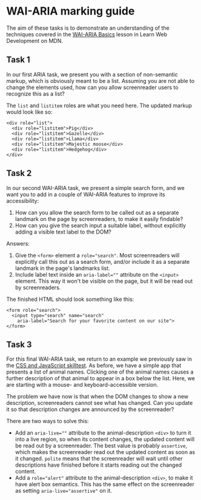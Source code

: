 # WAI-ARIA marking guide

The aim of these tasks is to demonstrate an understanding of the techniques covered in the [WAI-ARIA Basics](https://developer.mozilla.org/en-US/docs/Learn/Accessibility/WAI-ARIA_basics) lesson in Learn Web Development on MDN.

## Task 1

In our first ARIA task, we present you with a section of non-semantic markup, which is obviously meant to be a list. Assuming you are not able to change the elements used, how can you allow screenreader users to recognize this as a list?

The `list` and `listitem` roles are what you need here. The updated markup would look like so:

```
<div role="list">
  <div role="listitem">Pig</div>
  <div role="listitem">Gazelle</div>
  <div role="listitem">Llama</div>
  <div role="listitem">Majestic moose</div>
  <div role="listitem">Hedgehog</div>
</div>
```

## Task 2

In our second WAI-ARIA task, we present a simple search form, and we want you to add in a couple of WAI-ARIA features to improve its accessibility:

1. How can you allow the search form to be called out as a separate landmark on the page by screenreaders, to make it easily findable?
2. How can you give the search input a suitable label, without explicitly adding a visible text label to the DOM?

Answers:

1. Give the `<form>` element a `role="search"`. Most screenreaders will explicitly call this out as a search form, and/or include it as a separate landmark in the page's landmarks list.
2. Include label text inside an `aria-label=""` attribute on the `<input>` element. This way it won't be visible on the page, but it will be read out by screenreaders.

The finished HTML should look something like this:

```
<form role="search">
  <input type="search" name="search"
    aria-label="Search for your favorite content on our site">
</form>
```

## Task 3

For this final WAI-ARIA task, we return to an example we previously saw in the [CSS and JavaScript skilltest](https://developer.mozilla.org/en-US/docs/Learn/Accessibility/CSS_and_JavaScript/Test_your_skills:_CSS_and_JavaScript_accessibility). As before, we have a simple app that presents a list of animal names. Clicking one of the animal names causes a further description of that animal to appear in a box below the list. Here, we are starting with a mouse- and keyboard-accessible version.

The problem we have now is that when the DOM changes to show a new description, screenreaders cannot see what has changed. Can you update it so that description changes are announced by the screenreader?

There are two ways to solve this:

- Add an `aria-live=""` attribute to the animal-description `<div>` to turn it into a live region, so when its content changes, the updated content will be read out by a screenreader. The best value is probably `assertive`, which makes the screenreader read out the updated content as soon as it changed. `polite` means that the screenreader will wait until other descriptions have finished before it starts reading out the changed content.
- Add a `role="alert"` attribute to the animal-description `<div>`, to make it have alert box semantics. This has the same effect on the screenreader as setting `aria-live="assertive"` on it.
